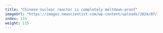 ```yaml
---
title: "Chinese nuclear reactor is completely meltdown-proof"
imageUrl: "https://images.newscientist.com/wp-content/uploads/2024/07/19165155/SEI_213444327.jpg?width=788"
index: 115
weight: 115
---
```

